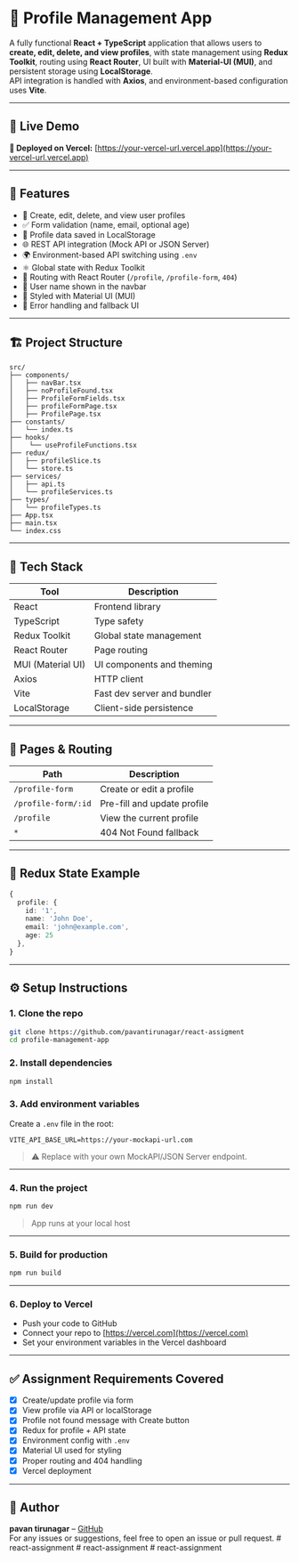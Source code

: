 # 📘 Profile Management App

A fully functional **React + TypeScript** application that allows users to **create, edit, delete, and view profiles**, with state management using **Redux Toolkit**, routing using **React Router**, UI built with **Material-UI (MUI)**, and persistent storage using **LocalStorage**.  
API integration is handled with **Axios**, and environment-based configuration uses **Vite**.

---

## 🚀 Live Demo

**🔗 Deployed on Vercel:** [https://your-vercel-url.vercel.app](https://your-vercel-url.vercel.app)

---

## 🧩 Features

- 🔄 Create, edit, delete, and view user profiles
- ✅ Form validation (name, email, optional age)
- 💾 Profile data saved in LocalStorage
- 🌐 REST API integration (Mock API or JSON Server)
- 🌍 Environment-based API switching using `.env`
- ⚛️ Global state with Redux Toolkit
- 🧭 Routing with React Router (`/profile`, `/profile-form`, `404`)
- 🧑 User name shown in the navbar
- 🎨 Styled with Material UI (MUI)
- 🔔 Error handling and fallback UI

---

## 🏗️ Project Structure

```
src/
├── components/
│   ├── navBar.tsx
│   ├── noProfileFound.tsx
│   ├── ProfileFormFields.tsx
│   ├── profileFormPage.tsx
│   ├── ProfilePage.tsx
├── constants/
│   └── index.ts
├── hooks/
│    └── useProfileFunctions.tsx
├── redux/
│   ├── profileSlice.ts
│   └── store.ts
├── services/
│   ├── api.ts
│   └── profileServices.ts
├── types/
│   └── profileTypes.ts
├── App.tsx
├── main.tsx
└── index.css
```

---

## 🧪 Tech Stack

| Tool            | Description                                  |
|------------------|----------------------------------------------|
| React            | Frontend library                             |
| TypeScript       | Type safety                                  |
| Redux Toolkit    | Global state management                      |
| React Router     | Page routing                                 |
| MUI (Material UI)| UI components and theming                    |
| Axios            | HTTP client                                  |
| Vite             | Fast dev server and bundler                  |
| LocalStorage     | Client-side persistence                      |

---

## 🧾 Pages & Routing

| Path              | Description                           |
|-------------------|---------------------------------------|
| `/profile-form`   | Create or edit a profile              |
| `/profile-form/:id` | Pre-fill and update profile         |
| `/profile`        | View the current profile              |
| `*`               | 404 Not Found fallback                |

---

## 🧠 Redux State Example

```ts
{
  profile: {
    id: '1',
    name: 'John Doe',
    email: 'john@example.com',
    age: 25
  },
}
```

---

## ⚙️ Setup Instructions

### 1. Clone the repo

```bash
git clone https://github.com/pavantirunagar/react-assigment
cd profile-management-app
```

### 2. Install dependencies

```bash
npm install
```

### 3. Add environment variables

Create a `.env` file in the root:

```env
VITE_API_BASE_URL=https://your-mockapi-url.com
```

> ⚠️ Replace with your own MockAPI/JSON Server endpoint.

---

### 4. Run the project

```bash
npm run dev
```

> App runs at your local host

---

### 5. Build for production

```bash
npm run build
```

---

### 6. Deploy to Vercel

- Push your code to GitHub
- Connect your repo to [https://vercel.com](https://vercel.com)
- Set your environment variables in the Vercel dashboard

---

## ✅ Assignment Requirements Covered

- [x] Create/update profile via form
- [x] View profile via API or localStorage
- [x] Profile not found message with Create button
- [x] Redux for profile + API state
- [x] Environment config with `.env`
- [x] Material UI used for styling
- [x] Proper routing and 404 handling
- [x] Vercel deployment

---

## 🙌 Author

**pavan tirunagar** – [GitHub](https://github.com/pavantirunagar)  
For any issues or suggestions, feel free to open an issue or pull request.
#   r e a c t - a s s i g n m e n t 
 
 #   r e a c t - a s s i g n m e n t 
 
 #   r e a c t - a s s i g n m e n t 
 
 